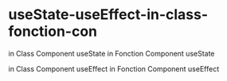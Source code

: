 # useState-useEffect-in-class-fonction-con
in Class Component useState
in Fonction Component useState

in Class Component useEffect
in Fonction Component useEffect

